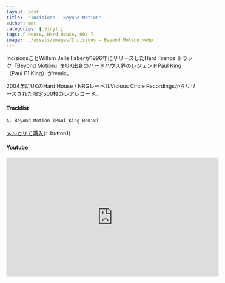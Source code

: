 ```yaml
---
layout: post
title:  "Incisions – Beyond Motion"
author: mmr
categories: [ Vinyl ]
tags: [ House, Hard House, 00s ]
image: ../assets/images/Incisions – Beyond Motion.webp
---
```


IncisionsことWillem Jelle Faberが1996年にリリースしたHard Trance トラック『Beyond Motion』をUK出身のハードハウス界のレジェンドPaul King（Paul F1 King）がremix。

2004年にUKのHard House / NRGレーベルVicious Circle Recordingsからリリースされた限定500枚のレアレコード。

#### Tracklist
```md
A. Beyond Motion (Paul King Remix)
```

[メルカリで購入](https://jp.mercari.com/item/m83805428350?afid=6142608987){: .button1}

#### Youtube
<iframe width="560" height="315" src="https://www.youtube.com/embed/8osItKH54zM?si=nbX4Ixu8wa4q_6RY" title="YouTube video player" frameborder="0" allow="accelerometer; autoplay; clipboard-write; encrypted-media; gyroscope; picture-in-picture; web-share" referrerpolicy="strict-origin-when-cross-origin" allowfullscreen></iframe>